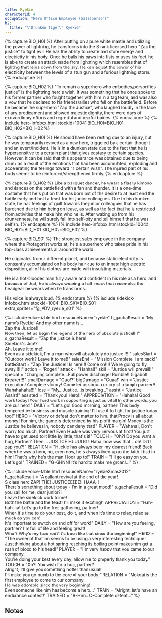 ```yaml
---
title: Ryekie
characterId: 4
occupation: "Hero Office Employee (Salesperson)"
h2:
  title: "\"Drunken Tiger\" Ryekie"
---
```

{% capture BIO_H01 %}
After putting on a pure white mantle and utilizing the power of lightning, he transforms into the S rank licensed hero "Zap the justice" to fight evil. He has the ability to create and store energy and electricity in his body. Once he balls his paws into fists or uses his feet, he is able to create an attack made from lightning which resembles that of lighting that rains down from the sky. He can adjust the power of his electricity between the levels of a stun gun and a furious lightning storm.
{% endcapture %}

{% capture BIO_H02 %}
"To remain a superhero who embodies/personifies justice" is the lightning hero's wish.  It was something that he once spoke to his former partner who fought together with him in a tag team, and was also a vow that he declared to his friends/allies who fell on the battlefield.  Before he became the superhero "Zap the Justice", who laughed loudly in the face of any predicament and showed majestic dignity, there were days of extraordinary efforts and regretful and tearful battles.
{% endcapture %}
{% include hero-infobox.html stockId=10041 BIO_H01=BIO_H01 BIO_H02=BIO_H02 %}

{% capture BIO_H01 %}
He should have been resting due to an injury, but he was temporarily revived as a new hero, triggered by a certain thought and an event/incident. He is in a drunken state due to the fact that he is hypersensitive to a certain plant that gives ecstasy to certain species. However, it can be said that this appearance was obtained due to being drunk as a result of the emotions that had been accumulated, exploding and accelerating the feelings toward "a certain wish". The injured part of his body seems to be reinforced/strengthened firmly.
{% endcapture %}

{% capture BIO_H02 %}
Like a banquet dancer, he wears a flashy kimono and dances on the battlefield with a fan and thunder. It is a one-time costume that he's put on that was born out of the desire to at least end the battle early and hold a feast for his junior colleagues. Due to his drunken state, he has feelings of guilt towards the junior colleagues that he has burdened due to him being on leave, as well as the fact that he is restricted from activities that make him who he is. After waking up from his drunkenness, he will surely fall into self-pity and tell himself that he was selfish.
{% endcapture %}
{% include hero-infobox.html stockId=10042 BIO_H01=BIO_H01 BIO_H02=BIO_H02 %}

{% capture BIO_S01 %}
The strongest sales employee in the company where the Protagonist works at; he's a superhero who takes pride in his top-class achievements all around the world.

He originates from a different planet, and because static electricity is constantly accumulated on his body hair due to an innate high electric disposition, all of his clothes are made with insulating materials.

He is a hot-blooded man fully aware and confident in his role as a hero, and because of that, he is always wearing a half-mask that resembles the headgear he wears when he transforms.

His voice is always loud.
{% endcapture %}
{% include sidekick-infobox.html stockId=10041 BIO_S01=BIO_S01 extra_sprites="fg_ADV_ryekie_s01" %}

{% include voice-table.html resourceName="ryekie"
h_gachaResult = "My name’s Ryekie! And my other name is…<br>Zap the Justice!!<br>Now then, let us begin the legend of the hero of absolute justice!!!!"
s_gachaResult = "Zap the justice is here!<br>Sidekick's Job!?<br>Ah, Leave it to me!!<br>Even as a sidekick, I'm a man who will absolutely do justice !!!!"
salesStart = "Outdoor work? Leave it to me!!"
salesEnd = "Mission Complete! I am back!"
battleStart = "Zap The Justice!! Is here!!! Come on!!!! We're going to fly away!!!!!"
action = "Roger!"
attack = "Hahha!!"
skill = "Justice will prevail!!"
special = "Charging complete…Full power discharge! Rumble!! Gigabolt Breaker!!!"
smallDamage = "Guo!?"
bigDamage = "Guaa!"
win = "Justice execution! Complete victory! Come let us shout our cry of triumph partner!! Wahahahaha!!!"
lose = "My…Justice…is breaking…"
assist = "Justice Assist!"
assisted = "Thank you! Hero!!"
APPRECIATION = "Hahaha! Good work today! Your hard work in supporting is just as vital!  In other words, you are our hero!"
DAILY = "Let's go!  Good morning, partner!  This body tempered by business and muscle training!  I'll use it to fight for justice today too!"
HERO = "Victory or defeat don't matter to him, that Procy is all about money! For him, the game is determined by his profit margin! Money is the Justice he believes in, nobody can deny that!"
PLAYER = "Wahaha!, Don't worry too much, Partner!  Even Huckle was very nervous at first!  You just have to get used to it little by little, that's it!"
TOUCH = "Oh?! Do you want a hug, Partner? Then.... JUSTICE HUUUUG!! Haha, how was that... oh! Did I zap you?!"
RELATION = "Huckle has always been my dearest friend! Back when he was a hero, no, even now, he's always lived up to the faith I had in him! That's why he's the man I look up to!"
TRAIN = "I'll go easy on you. Let's go!"
TRAINED = "G-GHNN! It's hard to make me groan!..."
%}

{% include voice-table.html resourceName="ryekieXmas2012"
h_gachaResult = "A gallant revival at the end of the year!<br>S class hero ZAP! THE! JUSTICEEEEE!! HAAA-!<br>There's something about today - I'm in a great mood!"
s_gachaResult = "Did you call for me, dear junior?!<br>Leave the sidekick work to me!<br>Both the battle and the feast! I'll make it exciting!"
APPRECIATION = "Hah-hah-ha! Let's go to the free gathering, partner!<br>When it's time to do your best, do it, and when it's time to relax, relax as much as you can!<br>It's important to switch on and off for work!"
DAILY = "How are you feeling, partner? I'm full of life and feeling great!<br>What? Why's my face red? It's been like that since the beginning!"
HERO = "The owner of that inn seems to be using a very interesting technique!<br>Just thinking about a hot spring reaching its boiling point makes him get a rush of blood to his head!"
PLAYER = "I'm very happy that you came to our company.<br>You're doing your best every day; allow me to properly thank you today."
TOUCH = "Oh?! You wish for a hug, partner?<br>Alright, I'll give you something hotter than usual!<br>I'll make you go numb to the core of your body!"
RELATION = "Mokdai is the first employee to come to our company.<br>He was adorable since the very beginning!<br>Even someone like him has become a hero..."
TRAIN = "Alright, let's have an endurance contest!"
TRAINED = "H-Hnn.. C-Complete defeat..."
%}

## Notes
